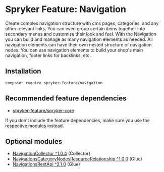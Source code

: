 # Spryker Feature: Navigation

Create complex navigation structure with cms pages, categories, and any other relevant links. You can even group certain items together into secondary menus and customise their look and feel. With the Navigation you can build and manage as many navigation elements as needed. All navigation elements can have their own nested structure of navigation nodes. You can use navigation elements to build your shop's main navigation, footer links for backlinks, etc.

## Installation

```
composer require spryker-feature/navigation
```

## Recommended feature dependencies
- [spryker-feature/spryker-core](https://github.com/spryker-feature/spryker-core)

If you don't include the feature dependencies, make sure you use the respective modules instead.

## Optional modules
- [NavigationCollector ^1.0.4](https://github.com/spryker/navigation-collector) (Collector)
- [NavigationsCategoryNodesResourceRelationship ^1.0.0](https://github.com/spryker/navigations-category-nodes-resource-relationship) (Glue)
- [NavigationsRestApi ^2.1.0](https://github.com/spryker/navigations-rest-api) (Glue)
